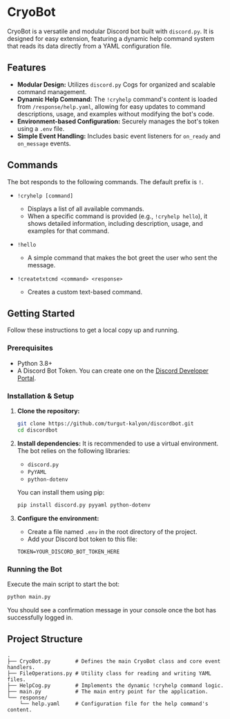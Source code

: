 # CryoBot

CryoBot is a versatile and modular Discord bot built with `discord.py`. It is designed for easy extension, featuring a dynamic help command system that reads its data directly from a YAML configuration file.

## Features

-   **Modular Design:** Utilizes `discord.py` Cogs for organized and scalable command management.
-   **Dynamic Help Command:** The `!cryhelp` command's content is loaded from `/response/help.yaml`, allowing for easy updates to command descriptions, usage, and examples without modifying the bot's code.
-   **Environment-based Configuration:** Securely manages the bot's token using a `.env` file.
-   **Simple Event Handling:** Includes basic event listeners for `on_ready` and `on_message` events.

## Commands

The bot responds to the following commands. The default prefix is `!`.

-   `!cryhelp [command]`
    -   Displays a list of all available commands.
    -   When a specific command is provided (e.g., `!cryhelp hello`), it shows detailed information, including description, usage, and examples for that command.

-   `!hello`
    -   A simple command that makes the bot greet the user who sent the message.

-   `!createtxtcmd <command> <response>`
    -   Creates a custom text-based command.

## Getting Started

Follow these instructions to get a local copy up and running.

### Prerequisites

-   Python 3.8+
-   A Discord Bot Token. You can create one on the [Discord Developer Portal](https://discord.com/developers/applications).

### Installation & Setup

1.  **Clone the repository:**
    ```sh
    git clone https://github.com/turgut-kalyon/discordbot.git
    cd discordbot
    ```

2.  **Install dependencies:**
    It is recommended to use a virtual environment. The bot relies on the following libraries:
    -   `discord.py`
    -   `PyYAML`
    -   `python-dotenv`

    You can install them using pip:
    ```sh
    pip install discord.py pyyaml python-dotenv
    ```

3.  **Configure the environment:**
    -   Create a file named `.env` in the root directory of the project.
    -   Add your Discord bot token to this file:
    ```
    TOKEN=YOUR_DISCORD_BOT_TOKEN_HERE
    ```

### Running the Bot

Execute the main script to start the bot:
```sh
python main.py
```
You should see a confirmation message in your console once the bot has successfully logged in.

## Project Structure

```
.
├── CryoBot.py        # Defines the main CryoBot class and core event handlers.
├── FileOperations.py # Utility class for reading and writing YAML files.
├── HelpCog.py        # Implements the dynamic !cryhelp command logic.
├── main.py           # The main entry point for the application.
└── response/
    └── help.yaml     # Configuration file for the help command's content.